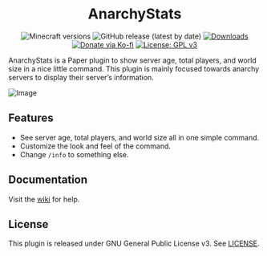 <h1 align="center">AnarchyStats</h1>

<p align="center">
	<img src="https://img.shields.io/badge/Minecraft-1.21.4-orange" alt="Minecraft versions">
	<img src="https://img.shields.io/github/v/release/hyperdefined/AnarchyStats" alt="GitHub release (latest by date)">
	<a href="https://github.com/hyperdefined/AnarchyStats/releases"><img src="https://img.shields.io/github/downloads/hyperdefined/AnarchyStats/total?logo=github" alt="Downloads"></a>
	<a href="https://ko-fi.com/hyperdefined"><img src="https://img.shields.io/badge/Donate-Ko--fi-red" alt="Donate via Ko-fi"></a>
	<a href="https://www.gnu.org/licenses/gpl-3.0"><img src="https://img.shields.io/badge/License-GPLv3-blue.svg" alt="License: GPL v3"></a>
</p>

AnarchyStats is a Paper plugin to show server age, total players, and world size in a nice little command. This plugin is mainly focused towards anarchy servers to display their server’s information.

![Image](https://raw.githubusercontent.com/hyperdefined/AnarchyStats/master/image.png)

## Features
* See server age, total players, and world size all in one simple command.
* Customize the look and feel of the command.
* Change `/info` to something else.

## Documentation
Visit the [wiki](https://github.com/hyperdefined/AnarchyStats/wiki) for help.

## License
This plugin is released under GNU General Public License v3. See [LICENSE](https://github.com/hyperdefined/AnarchyStats/blob/master/LICENSE).
